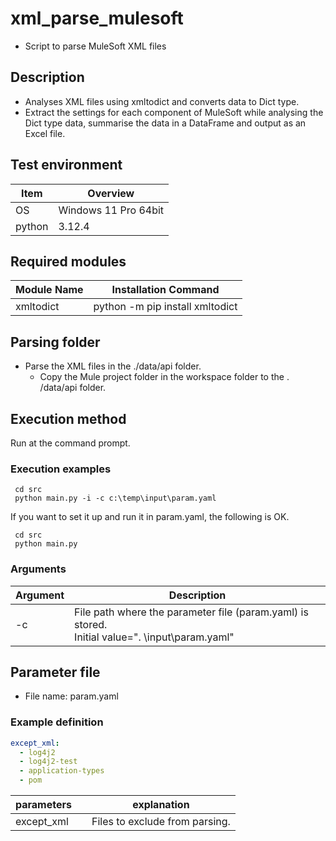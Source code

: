 # xml_parse_mulesoft

- Script to parse MuleSoft XML files

## Description

- Analyses XML files using xmltodict and converts data to Dict type.
- Extract the settings for each component of MuleSoft while analysing the Dict type data, summarise the data in a DataFrame and output as an Excel file.

## Test environment

|Item|Overview|
|-|-|
|OS|Windows 11 Pro 64bit|
|python| 3.12.4|

## Required modules

|Module Name|Installation Command|
|-|-|
| xmltodict | python -m pip install xmltodict |

## Parsing folder

- Parse the XML files in the ./data/api folder.
  - Copy the Mule project folder in the workspace folder to the . /data/api folder.


## Execution method

Run at the command prompt.

### Execution examples

```shell
 cd src
 python main.py -i -c c:\temp\input\param.yaml
```

If you want to set it up and run it in param.yaml, the following is OK.

```shell
 cd src
 python main.py
```

### Arguments

|Argument|Description|
|-|-|
|-c|File path where the parameter file (param.yaml) is stored.<br> Initial value=". \input\param.yaml" |

## Parameter file

- File name: param.yaml 

### Example definition

```yaml
except_xml:
  - log4j2
  - log4j2-test
  - application-types
  - pom
```

|parameters||explanation|
|-|-|-|
|except_xml||Files to exclude from parsing.|

